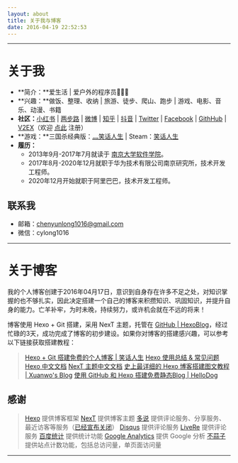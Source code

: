 ```yaml
---
layout: about
title: 关于我与博客
date: 2016-04-19 22:52:53
---
```

---

# 关于我

* **简介：**爱生活 | 爱户外的程序员👨🏻‍💻
* **兴趣：**做饭、整理、收纳 | 旅游、徒步、爬山、跑步 | 游戏、电影、音乐、动漫、书籍
* **社区：**[小红书][20] | [两步路][24] | [微博][7] | [知乎][6] | [抖音][25] | [Twitter][9] | [Facebook][8] | [GithHub][23] | [V2EX][10]（欢迎 [点此][13] 注册）
* **游戏：**三国杀经典版：[灬笑话人生][21] | <span class="fab fa-steam"></span> Steam：[笑话人生][19]
* **履历：**
    * 2013年9月-2017年7月就读于 [南京大学软件学院][1]。
    * 2017年8月-2020年12月就职于华为技术有限公司南京研究所，技术开发工程师。
    * 2020年12月开始就职于阿里巴巴，技术开发工程师。

## 联系我

* <span class="fa fa-envelope"></span> 邮箱：chenyunlong1016@gmail.com
* <span class="fab fa-weixin"></span> 微信：cylong1016

---

# 关于博客

我的个人博客创建于2016年04月17日，意识到自身存在许多不足之处，对知识掌握的也不够扎实，因此决定搭建一个自己的博客来积攒知识、巩固知识，并提升自身的能力。亡羊补牢，为时未晚，持续努力，或许机会就在不远的将来！

博客使用 Hexo + Git 搭建，采用 NexT 主题，托管在 [GitHub | HexoBlog][2]，经过忙碌的3天，成功完成了博客的初步建设。如果你对博客的搭建感兴趣，可以参考以下链接获取搭建教程：

> [Hexo + Git 搭建免费的个人博客 | 笑话人生][5]
> [Hexo 使用总结 & 常见问题][22]
> [Hexo 中文文档][11]
> [NexT 主题中文文档][12]
> [史上最详细的 Hexo 博客搭建图文教程 | Xuanwo's Blog][3]
> [使用 GitHub 和 Hexo 搭建免费静态Blog | HelloDog][4]

## 感谢

> [Hexo][] 提供博客框架
> [NexT][] 提供博客主题
> [多说][] 提供评论服务、分享服务、最近访客等服务（[已经宣布关闭][17]）
> [Disqus][] 提供评论服务
> [LiveRe][] 提供评论服务
> [百度统计][] 提供统计功能
> [Google Analytics][] 提供 Google 分析
> [不蒜子][] 提供站点计数功能，包括总访问量，单页面访问量

---

[Hexo]: https://hexo.io/zh-cn/ "Hexo"
[NexT]: http://theme-next.iissnan.com/ "NexT"
[多说]: https://duoshuo.com/ "多说"
[百度统计]: https://tongji.baidu.com/ "百度统计"
[Disqus]: https://disqus.com/ "Disqus"
[LiveRe]: https://livere.com/ "LiveRe"
[Google Analytics]: https://www.google.com/intl/zh-CN/analytics/ "Google Analytics"
[不蒜子]: https://ibruce.info/2015/04/04/busuanzi/ "不蒜子"
[1]: https://software.nju.edu.cn/ "南京大学软件学院"
[2]: https://github.com/cylong1016/HexoBlog "GitHub | HexoBlog"
[3]: https://xuanwo.io/2015/03/26/hexo-intor/ "史上最详细的 Hexo 博客搭建图文教程 | Xuanwo's Blog"
[4]: https://wsgzao.github.io/post/hexo/ "使用 GitHub 和 Hexo 搭建免费静态Blog | HelloDog"
[5]: /blog/2016/04/19/hexo-git/ "Hexo + Git 搭建免费的个人博客 | 笑话人生"
[6]: https://www.zhihu.com/people/cylong1016 "陈云龙 | 知乎"
[7]: https://weibo.com/cyl19941016 "笑话人生cylong的微博"
[8]: https://www.facebook.com/cylong1016 "陈云龙 | Facebook"
[9]: https://twitter.com/cylong1016 "陈云龙(@cylong1016) | Twitter"
[10]: https://www.v2ex.com/member/cylong "V2EX | cylong"
[11]: https://hexo.io/zh-cn/docs/ "Hexo 中文文档"
[12]: https://theme-next.iissnan.com/ "NexT 主题中文文档"
[13]: https://www.v2ex.com/?r=cylong "V2EX"
[14]: https://segmentfault.com/u/cylong "SegmentFault | 笑话人生"
[15]: http://ask.githuber.cn/users/cylong1016/activity "Ask.GitHuber.cn"
[16]: https://dev.duoshuo.com/docs "多说开发者中心"
[17]: https://dev.duoshuo.com/threads/58d1169ae293b89a20c57241 "重要通知: 多说即将关闭"
[18]: https://space.bilibili.com/2645593/favlist "笑话人生的个人空间 | 哔哩哔哩 ( ゜- ゜)つロ 乾杯~ Bilibili"
[19]: https://steamcommunity.com/id/cylong/ "Steam | 笑话人生"
[20]: https://www.xiaohongshu.com/user/profile/5fba43f2000000000101df9d "笑话人生 • 小红书 / RED "
[21]: http://web.sanguosha.com/ "三国杀官方正版"
[22]: /blog/2016/04/25/hexo-faq/ "Hexo 使用总结 & 常见问题 | 笑话人生"
[23]: https://github.com/cylong1016 "cylong（陈云龙）"
[24]: https://www.2bulu.com/spaceindex/index.htm?userId=47617540 "笑话人生 | 两步路户外"
[25]: https://www.douyin.com/user/MS4wLjABAAAAzGViZDLj--kcxnx69U9vVQhSE74rIKdjjHf2AzQICH1EFwGJ5AN8mFC-QI9bZN8j "笑话人生的主页 | 抖音"